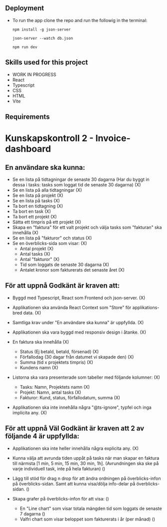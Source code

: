 ## Deployment
* To run the app clone the repo and run the followig in the terminal: 
  ```
  npm install -g json-server
  ```
  ```
  json-server --watch db.json
  ```
  ```
  npm run dev
  ```

## Skills used for this project
* WORK IN PROGRESS
* React
* Typescript
* CSS
* HTML 
* Vite

## Requirements

# Kunskapskontroll 2 - Invoice-dashboard

## En användare ska kunna:
- Se en lista på tidtagningar de senaste 30 dagarna
  (Har du byggt in dessa i tasks: tasks som loggat tid de senaste 30 dagarna) (X)
- Se en lista på alla tidtagningar (X)
- Se en lista på projekt (X)
- Se en lista på tasks (X)
- Ta bort en tidtagning (X)
- Ta bort en task (X)
- Ta bort ett projekt (X)
- Sätta ett timpris på ett projekt (X)
- Skapa en "faktura" för ett valt projekt och välja tasks som "fakturan" ska innehålla (X)
- Se en lista på "fakturor" och status (X)
- Se en överblicks-sida som visar: (X)
  - Antal projekt (X)
  - Antal tasks (X)
  - Antal "fakturor" (X)
  - Tid som loggats de senaste 30 dagarna (X)
  - Antalet kronor som fakturerats det senaste året (X)

## För att uppnå Godkänt är kraven att:
- Byggd med Typescript, React som Frontend och json-server. (X)

- Applikationen ska använda React Context som "Store" för applikations-bred data. (X)

- Samtliga krav under "En användare ska kunna" är uppfyllda. (X)

- Applikationen ska vara byggd med responsiv design i åtanke. (X)

- En faktura ska innehålla (X)
  - Status (Ej betald, betald, försenad) (X)
  - Förfallodag (30 dagar från datumet vi skapade den) (X)
  - Summa (tid x projektets timpris) (X)
  - Kundens namn (X)

- Listorna ska vara presenterade som tabeller med följande kolumner: (X)
  - Tasks: Namn, Projektets namn (X)
  - Projekt: Namn, antal tasks (X)
  - Fakturor: Kund, status, förfallodatum, summa (X)

- Applikationen ska inte innehålla några "@ts-ignore", typfel och inga implicita any. (X)

## För att uppnå Väl Godkänt är kraven att 2 av följande 4 är uppfyllda:
- Applikationen ska inte heller innehålla några explicita any. (X)

- Kunna välja att avrunda tiden uppåt på tasks när man skapar en faktura till närmsta [1 min, 5 min, 15 min, 30 min, 1h].
(Avrundningen ska ske på varje individuell task, inte på hela fakturan) ()

- Lägg till stöd för drag n drop för att ändra ordningen på överblicks-infon på överblicks-sidan.
Samt att kunna visa/dölja info-delar på överblicks-sidan. ()

- Skapa grafer på överblicks-infon för att visa: ()
  - En "Line chart" som visar totala mängden tid som loggats de senaste 7 dagarna ()
  - Valfri chart som visar beloppet som fakturerats i år (per månad) ()